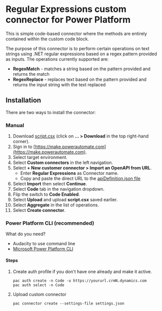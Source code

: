 
# Regular Expressions custom connector for Power Platform

This is simple code-based connector where the methods are entirely contained within the custom code block.

The purpose of this connector is to perform certain operations on text strings using .NET regular expressions based on a regex pattern provided as inputs. The operations currently supported are:
- **RegexMatch** - matches a string based on the pattern provided and returns the match
- **RegexReplace** - replaces text based on the pattern provided and returns the input string with the text replaced

## Installation

There are two ways to install the connector:

### Manual

1. Download [script.csx](./script.csx) (click on **... > Download** in the top right-hand corner).
2. Sign in to [https://make.powerautomate.com](https://make.powerautomate.com).
3. Select target environment.
4. Select **Custom connectors** in the left navigation.
5. Select **+ New customer connector > Import an OpenAPI from URL**.
   * Enter **Regular Expressions** as Connector name.
   * Copy and paste the direct URL to the [apiDefinition.json file](./apiDefinition.json) 
6. Select **Import** then select **Continue**.
7. Select **Code** tab in the navigation dropdown.
8. Flip the switch to **Code Enabled**.
9. Select **Upload** and upload **script.csx** saved earlier.
10. Select **Aggregate** in the list of operations.
11. Select **Create connector**.

### Power Platform CLI (recommended)

What do you need?

* Audacity to use command line
* [Microsoft Power Platform CLI](https://learn.microsoft.com/power-platform/developer/cli/introduction)

#### Steps

1. Create auth profile if you don't have one already and make it active.

   ```shell
   pac auth create -n Code -u https://yoururl.crmN.dynamics.com
   pac auth select -n Code
   ```

1. Upload custom connector

   ```shell
   pac connector create --settings-file settings.json
   ```
